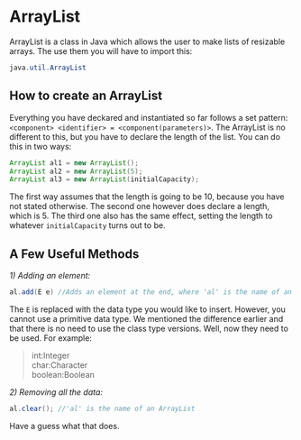 ArrayList
===

ArrayList is a class in Java which allows the user to make lists of resizable arrays. The use them you will have to import this:

```java
java.util.ArrayList
```

## How to create an ArrayList

Everything you have deckared and instantiated so far follows a set pattern: `<component> <identifier> = <component(parameters)>`. The ArrayList is no different to this, but you have to declare the length of the list. You can do this in two ways:

```java
ArrayList al1 = new ArrayList();
ArrayList al2 = new ArrayList(5);
ArrayList al3 = new ArrayList(initialCapacity);
```

The first way assumes that the length is going to be 10, because you have not stated otherwise. The second one however does declare a length, which is 5. The third one also has the same effect, setting the length to whatever `initialCapacity` turns out to be.

## A Few Useful Methods

*1) Adding an element:*

```java
al.add(E e) //Adds an element at the end, where 'al' is the name of an ArrayList
```

The `E` is replaced with the data type you would like to insert. However, you cannot use a primitive data type. We mentioned the difference earlier and that there is no need to use the class type versions. Well, now they need to be used. For example:  
> int:Integer  
> char:Character  
> boolean:Boolean 

*2) Removing all the data:*

```java
al.clear(); //'al' is the name of an ArrayList
```

Have a guess what that does.


